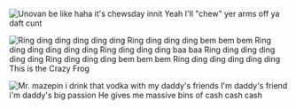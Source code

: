 ![Unovan be like haha it's chewsday innit Yeah I'll "chew" yer arms off ya daft cunt](https://i.ytimg.com/vi/2hhbW9h7UiU/mqdefault.jpg)

![Ring ding ding ding ding ding Ring ding ding ding bem bem bem Ring ding ding ding ding ding Ring ding ding ding baa baa Ring ding ding ding ding ding Ring ding ding ding bem bem bem Ring ding ding ding ding ding This is the Crazy Frog](https://i.kym-cdn.com/photos/images/newsfeed/000/225/380/tumblr_lwyc4tU63C1qecay6o1_250.gif)

![Mr. mazepin i drink that vodka with my daddy's friends I'm daddy's friend i'm daddy's big passion He gives me massive bins of cash cash cash](https://media.giphy.com/media/zWhyZNQcqMYiNOpY2Z/source.gif)
